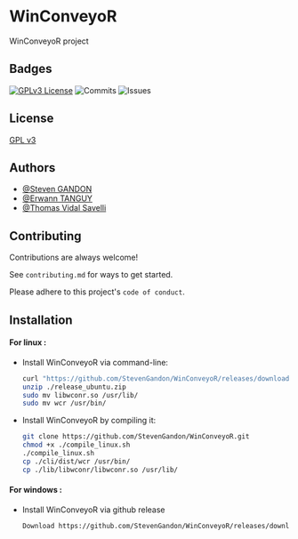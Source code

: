 
# WinConveyoR

WinConveyoR project
## Badges

[![GPLv3 License](https://img.shields.io/badge/License-GPL%20v3-yellow.svg)](https://github.com/StevenGandon/WinConveyoR/blob/main/LICENSE/)
![Commits](https://img.shields.io/github/commit-activity/t/StevenGandon/WinConveyoR)
![Issues](https://img.shields.io/github/issues/StevenGandon/WinConveyoR)


## License

[GPL v3](https://github.com/StevenGandon/WinConveyoR/blob/main/LICENSE)


## Authors

- [@Steven GANDON](https://www.github.com/StevenGandon)
- [@Erwann TANGUY](https://www.github.com/Erwann9875)
- [@Thomas Vidal Savelli](https://www.github.com/thomasvsl)


## Contributing

Contributions are always welcome!

See `contributing.md` for ways to get started.

Please adhere to this project's `code of conduct`.


## Installation

#### For linux :
- Install WinConveyoR via command-line:

  ```bash
  curl "https://github.com/StevenGandon/WinConveyoR/releases/download/main/release_ubuntu.zip" -o "release_ubuntu.zip"
  unzip ./release_ubuntu.zip
  sudo mv libwconr.so /usr/lib/
  sudo mv wcr /usr/bin/
  ```

- Install WinConveyoR by compiling it:

  ```bash
  git clone https://github.com/StevenGandon/WinConveyoR.git
  chmod +x ./compile_linux.sh
  ./compile_linux.sh
  cp ./cli/dist/wcr /usr/bin/
  cp ./lib/libwconr/libwconr.so /usr/lib/
  ```

#### For windows :
- Install WinConveyoR via github release

  ```bash
  Download https://github.com/StevenGandon/WinConveyoR/releases/download/main/release_windows.zip
  ```